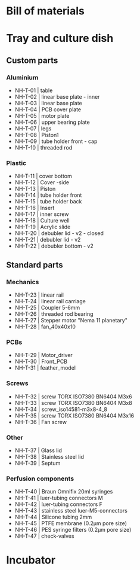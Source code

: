 # Bill of materials

# Tray and culture dish
## Custom parts
### Aluminium
 - NH-T-01 | table
 - NH-T-02	| linear base plate - inner
 - NH-T-03	| linear base plate
 - NH-T-04	| PCB cover plate
 - NH-T-05	| motor plate
 - NH-T-06	| upper bearing plate
 - NH-T-07	| legs
 - NH-T-08	| Piston1
 - NH-T-09	| tube holder front - cap
 - NH-T-10	| threaded rod
 
### Plastic
 - NH-T-11 | cover bottom
 - NH-T-12	| Cover -side
 - NH-T-13	| Piston
 - NH-T-14	| tube holder front
 - NH-T-15	| tube holder back
 - NH-T-16	| Insert
 - NH-T-17	| inner screw
 - NH-T-18	| Culture well
 - NH-T-19	| Acrylic slide
 - NH-T-20	| debubler lid - v2 - closed
 - NH-T-21	| debubler lid - v2
 - NH-T-22	| debubler bottom - v2
 
## Standard parts
### Mechanics
 - NH-T-23 | linear rail
 - NH-T-24	| linear rail carriage
 - NH-T-25	| Coupler 5-6mm
 - NH-T-26	| threaded rod bearing
 - NH-T-27	| Stepper motor "Nema 11 planetary"
 - NH-T-28	| fan_40x40x10
 
### PCBs
 - NH-T-29	| Motor_driver
 - NH-T-30	| Front_PCB
 - NH-T-31	| feather_model

### Screws
 - NH-T-32	| screw TORX ISO7380 BN6404 M3x6
 - NH-T-33	| screw TORX ISO7380 BN6404 M3x8
 - NH-T-34	| screw_iso14581-m3x8-4_8
 - NH-T-35	| screw TORX ISO7380 BN6404 M3x16
 - NH-T-36	| Fan screw

### Other
 - NH-T-37	| Glass lid
 - NH-T-38	| Stainless steel lid
 - NH-T-39	| Septum

### Perfusion components
 - NH-T-40	| Braun Omnifix 20ml syringes
 - NH-T-41 | luer-tubing connectors M
 - NH-T-42	| luer-tubing connectors F
 - NH-T-43 | stainless steel luer-M5-connectors
 - NH-T-44	| Silicone tubing 2mm
 - NH-T-45 | PTFE membrane (0.2μm pore size)
 - NH-T-46	| PES syringe filters (0.2μm pore size)
 - NH-T-47 | check-valves

# Incubator
